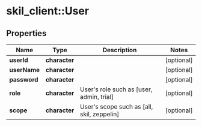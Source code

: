 # skil_client::User

## Properties
Name | Type | Description | Notes
------------ | ------------- | ------------- | -------------
**userId** | **character** |  | [optional] 
**userName** | **character** |  | [optional] 
**password** | **character** |  | [optional] 
**role** | **character** | User&#39;s role such as [user, admin, trial] | [optional] 
**scope** | **character** | User&#39;s scope such as [all, skil, zeppelin] | [optional] 


